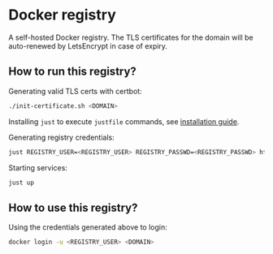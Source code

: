# Docker registry

A self-hosted Docker registry. The TLS certificates for the domain will be auto-renewed by LetsEncrypt in case of expiry.

## How to run this registry?

Generating valid TLS certs with certbot:

```bash
./init-certificate.sh <DOMAIN>
```

Installing `just` to execute `justfile` commands, see [installation guide](https://github.com/casey/just#installation).

Generating registry credentials:

```bash
just REGISTRY_USER=<REGISTRY_USER> REGISTRY_PASSWD=<REGISTRY_PASSWD> htpasswd
```

Starting services:

```bash
just up
```

## How to use this registry?

Using the credentials generated above to login:

```sh
docker login -u <REGISTRY_USER> <DOMAIN>
```
